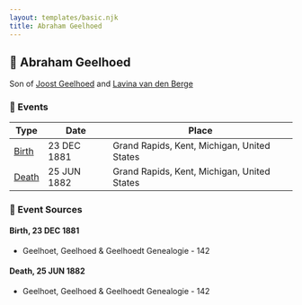 ```yaml
---
layout: templates/basic.njk
title: Abraham Geelhoed
---
```

## 🔵 Abraham Geelhoed

Son of [Joost Geelhoed](/people/7/73673934) and [Lavina van den Berge](/people/7/71558365)

### 📆 Events

Type | Date | Place
------ | ------ | ------
[Birth](#event-e90bc3d8-a5cc-4d6d-8bd2-c8710d93a134) | 23 DEC 1881 | Grand Rapids, Kent, Michigan, United States
[Death](#event-cca53426-241b-4987-8f6c-94143bc6a808) | 25 JUN 1882 | Grand Rapids, Kent, Michigan, United States

### 📰 Event Sources

#### <a id="event-e90bc3d8-a5cc-4d6d-8bd2-c8710d93a134"></a> Birth, 23 DEC 1881
* Geelhoet, Geelhoed & Geelhoedt Genealogie  - 142

#### <a id="event-cca53426-241b-4987-8f6c-94143bc6a808"></a> Death, 25 JUN 1882
* Geelhoet, Geelhoed & Geelhoedt Genealogie  - 142